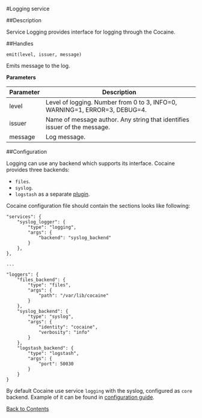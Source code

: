#Logging service

##Description

Service Logging provides interface for logging through the Cocaine.

##Handles

```
emit(level, issuer, message)
```

Emits message to the log.

**Parameters**

|**Parameter**|**Description**|
|-------------|---------------|
|level|Level of logging. Number from 0 to 3, INFO=0, WARNING=1, ERROR=3, DEBUG=4.|
|issuer|Name of message author. Any string that identifies issuer of the message.|
|message|Log message.|

##Configuration

Logging can use any backend which supports its interface. Cocaine provides three backends:

  * `files`.
  * `syslog`.
  * `logstash` as a separate [plugin](logstash.md).

Cocaine configuration file should contain the sections looks like following:

```
"services": {
    "syslog_logger": {
        "type": "logging",
        "args": {
            "backend": "syslog_backend"
        }
    },
},

...

"loggers": {
    "files_backend": {
        "type": "files",
        "args": {
            "path": "/var/lib/cocaine"
        }
    },
    "syslog_backend": {
        "type": "syslog",
        "args": {
            "identity": "cocaine",
            "verbosity": "info"
        }
    },
    "logstash_backend": {
        "type": "logstash",
        "args": {
            "port": 50030
        }
    }
}
```

By default Cocaine use service `logging` with the syslog, configured as `core` backend. Example of it can be found in [configuration guide](../maintenance_server_configuration.md).

[Back to Contents](../contents.md)
